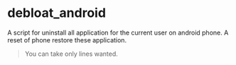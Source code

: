# debloat_android
A script for uninstall all application for the current user on android phone. A reset of phone restore these application.

>You can take only lines wanted.
